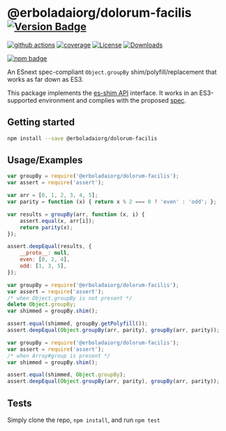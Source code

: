 # @erboladaiorg/dolorum-facilis <sup>[![Version Badge][npm-version-svg]][package-url]</sup>

[![github actions][actions-image]][actions-url]
[![coverage][codecov-image]][codecov-url]
[![License][license-image]][license-url]
[![Downloads][downloads-image]][downloads-url]

[![npm badge][npm-badge-png]][package-url]

An ESnext spec-compliant `Object.groupBy` shim/polyfill/replacement that works as far down as ES3.

This package implements the [es-shim API](https://github.com/es-shims/api) interface. It works in an ES3-supported environment and complies with the proposed [spec](https://tc39.github.io/proposal-array-grouping/).

## Getting started

```sh
npm install --save @erboladaiorg/dolorum-facilis
```

## Usage/Examples

```js
var groupBy = require('@erboladaiorg/dolorum-facilis');
var assert = require('assert');

var arr = [0, 1, 2, 3, 4, 5];
var parity = function (x) { return x % 2 === 0 ? 'even' : 'odd'; };

var results = groupBy(arr, function (x, i) {
    assert.equal(x, arr[i]);
    return parity(x);
});

assert.deepEqual(results, {
    __proto__: null,
    even: [0, 2, 4],
    odd: [1, 3, 5],
});
```

```js
var groupBy = require('@erboladaiorg/dolorum-facilis');
var assert = require('assert');
/* when Object.groupBy is not present */
delete Object.groupBy;
var shimmed = groupBy.shim();

assert.equal(shimmed, groupBy.getPolyfill());
assert.deepEqual(Object.groupBy(arr, parity), groupBy(arr, parity));
```

```js
var groupBy = require('@erboladaiorg/dolorum-facilis');
var assert = require('assert');
/* when Array#group is present */
var shimmed = groupBy.shim();

assert.equal(shimmed, Object.groupBy);
assert.deepEqual(Object.groupBy(arr, parity), groupBy(arr, parity));
```

## Tests
Simply clone the repo, `npm install`, and run `npm test`

[package-url]: https://npmjs.org/package/@erboladaiorg/dolorum-facilis
[npm-version-svg]: https://versionbadg.es/erboladaiorg/dolorum-facilis.svg
[deps-svg]: https://david-dm.org/erboladaiorg/dolorum-facilis.svg
[deps-url]: https://david-dm.org/erboladaiorg/dolorum-facilis
[dev-deps-svg]: https://david-dm.org/erboladaiorg/dolorum-facilis/dev-status.svg
[dev-deps-url]: https://david-dm.org/erboladaiorg/dolorum-facilis#info=devDependencies
[npm-badge-png]: https://nodei.co/npm/@erboladaiorg/dolorum-facilis.png?downloads=true&stars=true
[license-image]: https://img.shields.io/npm/l/@erboladaiorg/dolorum-facilis.svg
[license-url]: LICENSE
[downloads-image]: https://img.shields.io/npm/dm/@erboladaiorg/dolorum-facilis.svg
[downloads-url]: https://npm-stat.com/charts.html?package=@erboladaiorg/dolorum-facilis
[codecov-image]: https://codecov.io/gh/erboladaiorg/dolorum-facilis/branch/main/graphs/badge.svg
[codecov-url]: https://app.codecov.io/gh/erboladaiorg/dolorum-facilis/
[actions-image]: https://img.shields.io/endpoint?url=https://github-actions-badge-u3jn4tfpocch.runkit.sh/erboladaiorg/dolorum-facilis
[actions-url]: https://github.com/erboladaiorg/dolorum-facilis/actions
